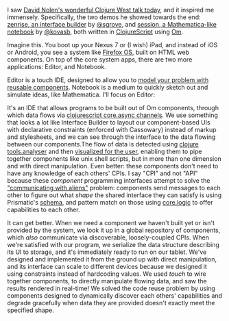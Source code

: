 I saw [David Nolen's wonderful Clojure West talk today][1], and it inspired me immensely.  Specifically, the two demos he showed towards the end: [zenrise, an
interface builder][2] by [@sgrove][3], and [session, a Mathematica-like
notebook][4] by [@kovasb][5], both written in [ClojureScript](https://github.com/clojure/clojurescript) using [Om][6].  

Imagine this. You boot up your Nexus 7 or (I wish) iPad, and instead of iOS or
Android, you see a system like [Firefox OS][7], built on HTML web components.
On top of the core system apps, there are two more applications: Editor, and
Notebook. 

Editor is a touch IDE, designed to allow you to [model your problem with
reusable components][8]. Notebook is a medium to quickly sketch out and simulate
ideas, like Mathematica. I'll focus on Editor:

It's an IDE that allows programs to be built out of Om components, through
which data flows via [clojurescript core.async channels][9]. We use something
that looks a lot like Interface Builder to layout our component-based UIs with
declarative constraints (enforced with Cassowary) instead of markup and
stylesheets, and we can see through the interface to the data flowing between
our components.The flow of data is detected using [clojure tools.analyser][10]
and then [visualized for the user][11], enabling them to pipe together
components like unix shell scripts, but in more than one dimension and with
direct manipulation. Even better: these components don't need to have any
knowledge of each others' CPIs.  I say "CPI" and not "API" because these
*component* programming interfaces attempt to solve the ["communicating with
aliens"][12] problem: components send messages to each other to figure out what
*shape* the shared interface they can satisfy is using Prismatic's
[schema][13], and pattern match on those using [core.logic][14] to offer
capabilities to each other.

 It can get better. When we need a component we haven't built yet or isn't
 provided by the system, we look it up in a global repository of components,
 which *also* communicate via discoverable, loosely-coupled CPIs. When we're
 satisfied with our program, we serialize the data structure describing its UI
 to storage, and it's immediately ready to run on our tablet. We've designed and
 implemented it from the ground up with direct manipulation, and its interface
 can scale to different devices because we designed it using constraints
 instead of hardcoding values. We used *touch* to wire together components, to
 directly manipulate flowing data, and saw the results rendered in real-time!
 We solved the code reuse problem by using components designed to dynamically
 discover each others' capabilities and degrade gracefully when data they are
 provided doesn't exactly meet the specified shape.

[1]: https://www.youtube.com/watch?v=DMtwq3QtddY 
[2]: http://youtu.be/DMtwq3QtddY?t=24m17s 
[3]: http://twitter.com/sgrove 
[4]: http://youtu.be/DMtwq3QtddY?t=25m37s 
[5]: http://twitter.com/kovasb 
[6]: http://swannodette.github.io/2013/12/17/the-future-of-javascript-mvcs/ 
[7]: http://www.mozilla.org/en-US/firefox/os/ 
[8]: http://blog.securemacprogramming.com/2013/12/standing-at-the-crossroads/ 
[9]: http://swannodette.github.io/2013/08/17/comparative/ 
[10]: https://github.com/clojure/tools.analyzer 
[11]: http://worrydream.com/MediaForThinkingTheUnthinkable/ 
[12]: http://web.media.mit.edu/~minsky/papers/AlienIntelligence.html 
[13]: http://blog.getprismatic.com/blog/2013/9/4/schema-for-clojurescript-data-shape-declaration-and-validation
[14]: http://swannodette.github.io/2013/03/09/logic-programming-is-underrated/
[15]: http://en.wikipedia.org/wiki/Dynabook
